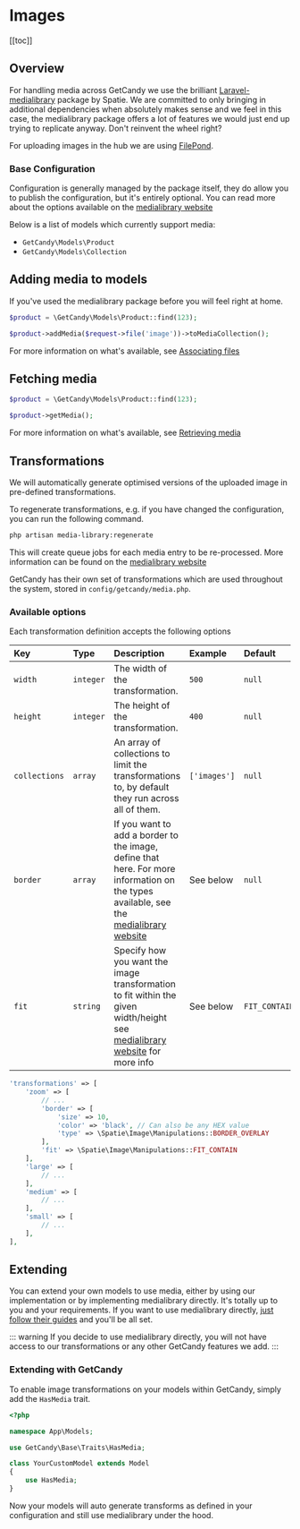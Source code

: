 # Images

[[toc]]

## Overview

For handling media across GetCandy we use the brilliant [Laravel-medialibrary](https://spatie.be/docs/laravel-medialibrary) package by Spatie. We are committed to only bringing in additional dependencies when absolutely makes sense and we feel in this case, the medialibrary package offers a lot of features we would just end up trying to replicate anyway. Don't reinvent the wheel right?

For uploading images in the hub we are using [FilePond](https://pqina.nl).

### Base Configuration

Configuration is generally managed by the package itself, they do allow you to publish the configuration, but it's entirely optional. You can read more about the options available on the [medialibrary website](https://spatie.be/docs/laravel-medialibrary/v9/installation-setup)

Below is a list of models which currently support media:

- `GetCandy\Models\Product`
- `GetCandy\Models\Collection`

## Adding media to models

If you've used the medialibrary package before you will feel right at home.

```php
$product = \GetCandy\Models\Product::find(123);

$product->addMedia($request->file('image'))->toMediaCollection();
```

For more information on what's available, see [Associating files](https://spatie.be/docs/laravel-medialibrary/v9/basic-usage/associating-files)

## Fetching media

```php
$product = \GetCandy\Models\Product::find(123);

$product->getMedia();
```
For more information on what's available, see [Retrieving media](https://spatie.be/docs/laravel-medialibrary/v9/basic-usage/retrieving-media)

## Transformations

We will automatically generate optimised versions of the uploaded image in pre-defined transformations.

To regenerate transformations, e.g. if you have changed the configuration, you can run the following command.


```sh
php artisan media-library:regenerate

```

This will create queue jobs for each media entry to be re-processed. More information can be found on the [medialibrary website](https://spatie.be/docs/laravel-medialibrary/v9/converting-images/regenerating-images)


GetCandy has their own set of transformations which are used throughout the system, stored in `config/getcandy/media.php`.

### Available options
Each transformation definition accepts the following options

|Key|Type|Description|Example|Default|
|:-|:-|:-|:-|:-|
|`width`|`integer`|The width of the transformation.|`500`|`null`
|`height`|`integer`|The height of the transformation.|`400`|`null`
|`collections`|`array`|An array of collections to limit the transformations to, by default they run across all of them.|`['images']`|`null`
|`border`|`array`|If you want to add a border to the image, define that here. For more information on the types available, see the [medialibrary website](https://spatie.be/docs/image/v1/image-manipulations/image-canvas#border)|See below|`null`
|`fit`|`string`|Specify how you want the image transformation to fit within the given width/height see [medialibrary website](https://spatie.be/docs/image/v1/image-manipulations/resizing-images#fit) for more info|See below|`FIT_CONTAIN`

```php
'transformations' => [
    'zoom' => [
        // ...
        'border' => [
            'size' => 10,
            'color' => 'black', // Can also be any HEX value
            'type' => \Spatie\Image\Manipulations::BORDER_OVERLAY
        ],
        'fit' => \Spatie\Image\Manipulations::FIT_CONTAIN
    ],
    'large' => [
        // ...
    ],
    'medium' => [
        // ...
    ],
    'small' => [
        // ...
    ],
],
```

## Extending

You can extend your own models to use media, either by using our implementation or by implementing medialibrary directly. It's totally up to you and your requirements. If you want to use medialibrary directly, [just follow their guides](https://spatie.be/docs/laravel-medialibrary/v9/basic-usage/preparing-your-model) and you'll be all set.

::: warning
If you decide to use medialibrary directly, you will not have access to our transformations or any other GetCandy features we add.
:::

### Extending with GetCandy

To enable image transformations on your models within GetCandy, simply add the `HasMedia` trait.

```php
<?php

namespace App\Models;

use GetCandy\Base\Traits\HasMedia;

class YourCustomModel extends Model
{
    use HasMedia;
}
```

Now your models will auto generate transforms as defined in your configuration and still use medialibrary under the hood.
